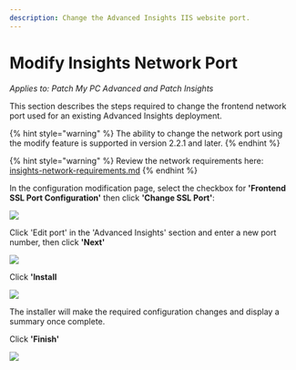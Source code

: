 ```yaml
---
description: Change the Advanced Insights IIS website port.
---
```


# Modify Insights Network Port

_Applies to: Patch My PC Advanced and Patch Insights_

This section describes the steps required to change the frontend network port used for an existing Advanced Insights deployment.

{% hint style="warning" %}
The ability to change the network port using the modify feature is supported in version 2.2.1 and later.
{% endhint %}

{% hint style="warning" %}
Review the network requirements here: [insights-network-requirements.md](../advanced-and-patch-insights-requirements-and-prerequisites/insights-network-requirements.md "mention")
{% endhint %}

In the configuration modification page, select the checkbox for **'Frontend SSL Port Configuration'** then click **'Change SSL Port'**:

![](../../_images/vmconnect_ZGfm8PKdEE.png%20"Network%20Port%20Modification%20option%20dialog")

Click 'Edit port' in the 'Advanced Insights' section and enter a new port number, then click **'Next'**

![](../../_images/image%20%28317%29.png%20"Edit%20port")

Click **'Install**

![](../../_images/vmconnect_B7QMICBKSx.png%20"")

The installer will make the required configuration changes and display a summary once complete.

Click **'Finish'**

![](../../_images/vmconnect_cyLJ47qjhn.png%20"Network%20port%20modification%20completion")
